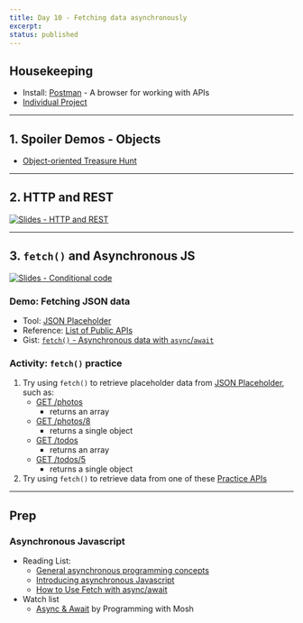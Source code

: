 ```yaml
---
title: Day 10 - Fetching data asynchronously
excerpt: 
status: published
---
```


## Housekeeping
- Install: [Postman](https://www.postman.com/) - A browser for working with APIs
- [Individual Project](/courses/cpnt-262/assessments/individual-project)

---

## 1. Spoiler Demos - Objects
- [Object-oriented Treasure Hunt](https://gist.github.com/acidtone/f4ff695f2db428344549e1ae045e0439)

---

## 2. HTTP and REST
[![Slides - HTTP and REST](/images/slides/http-rest.png)](https://sait-wbdv.github.io/slides/f22/cpnt-262/http-rest.html)

---

## 3. `fetch()` and Asynchronous JS
[![Slides - Conditional code](/images/slides/js-async.png)](https://sait-wbdv.github.io/slides/f22/cpnt-262/js-async.html)

### Demo: Fetching JSON data
- Tool: [JSON Placeholder](https://jsonplaceholder.typicode.com/)
- Reference: [List of Public APIs](https://github.com/public-apis/public-apis)
- Gist: [`fetch()` - Asynchronous data with `async`/`await`](https://gist.github.com/acidtone/82944dbaa59aef9247833fe79eae3fb2)

### Activity: `fetch()` practice
1. Try using `fetch()` to retrieve placeholder data from [JSON Placeholder](https://jsonplaceholder.typicode.com/), such as:
    - [GET /photos](https://jsonplaceholder.typicode.com/photos)
        - returns an array
    - [GET /photos/8](https://jsonplaceholder.typicode.com/photos/8)
        - returns a single object
    - [GET /todos](https://jsonplaceholder.typicode.com/todos)
        - returns an array
    - [GET /todos/5](https://jsonplaceholder.typicode.com/todos/5)
        - returns a single object
2. Try using `fetch()` to retrieve data from one of these [Practice APIs](https://gist.github.com/acidtone/673dfc5c11ce06e9e8cd6ce33609eb3c)

---

## Prep
### Asynchronous Javascript
- Reading List:
    - [General asynchronous programming concepts](https://developer.mozilla.org/en-US/docs/Learn/JavaScript/Asynchronous/Concepts)
    - [Introducing asynchronous Javascript](https://developer.mozilla.org/en-US/docs/Learn/JavaScript/Asynchronous/Introducing)
    - [How to Use Fetch with async/await](https://dmitripavlutin.com/javascript-fetch-async-await/)
- Watch list
    - [Async & Await](https://www.youtube.com/watch?v=CWjNefiE47Y) by Programming with Mosh
